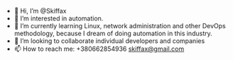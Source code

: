 - 👋 Hi, I’m @Skiffax
- 👀 I’m interested in automation.
- 🌱 I’m currently learning Linux, network administration and other DevOps methodology, because I dream of doing automation in this industry.
- 💞️ I’m looking to collaborate individual developers and companies
- 📫 How to reach me: +380662854936 skiffax@gmail.com
